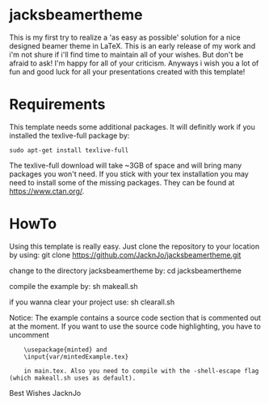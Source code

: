 # jacksbeamertheme

This is my first try to realize a 'as easy as possible' solution for a nice designed beamer theme in LaTeX.
This is an early release of my work and i'm not shure if i'll find time to maintain all of your wishes.
But don't be afraid to ask! I'm happy for all of your criticism.
Anyways i wish you a lot of fun and good luck for all your presentations created with this template!


# Requirements
This template needs some additional packages. It will definitly work if you installed the
texlive-full package by:

    sudo apt-get install texlive-full

The texlive-full download will take ~3GB of space and will bring many packages you won't need.
If you stick with your tex installation you may need to install some of the missing packages. 
They can be found at https://www.ctan.org/.

# HowTo
Using this template is really easy. 
Just clone the repository to your location by using:
    git clone https://github.com/JacknJo/jacksbeamertheme.git

change to the directory jacksbeamertheme by:
    cd jacksbeamertheme

compile the example by:
    sh makeall.sh

if you wanna clear your project use:
    sh clearall.sh


Notice: The example contains a source code section that is commented out at the moment.
		If you want to use the source code highlighting, you have to uncomment

		\usepackage{minted} and
		\input{var/mintedExample.tex}

		in main.tex. Also you need to compile with the -shell-escape flag (which makeall.sh uses as default).

Best Wishes 
JacknJo